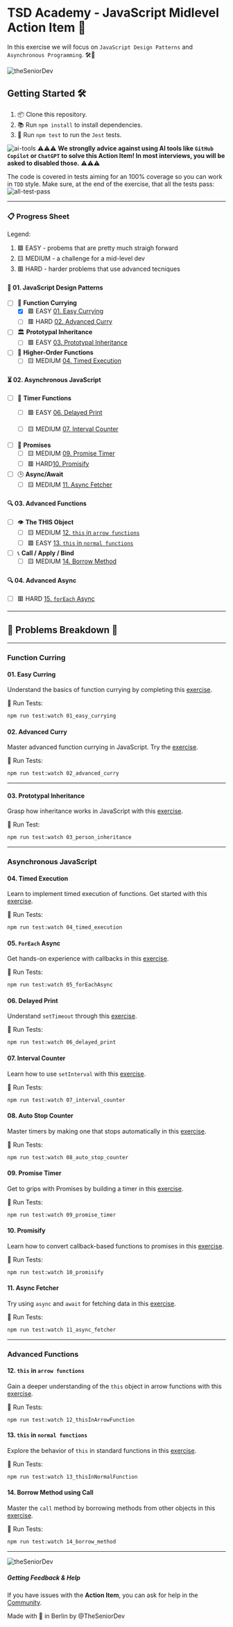 # TSD Academy - JavaScript Midlevel Action Item 🚀

In this exercise we will focus on `JavaScript Design Patterns` and `Asynchronous Programming`. 🛠️🧠

![theSeniorDev](/docs/tsd_academy.png)

## Getting Started 🛠️

1. 📦 Clone this repository.
2. 📚 Run `npm install` to install dependencies.
3. 🧪 Run `npm test` to run the `Jest` tests.


![ai-tools](docs/ai-tools.png)
⚠️⚠️⚠️ **We stronglly advice against using AI tools like `GitHub Copilot` or `ChatGPT` to solve this Action Item! In most interviews, you will be asked to disabled those.** ⚠️⚠️⚠️

The code is covered in tests aiming for an 100% coverage so you can work in `TDD` style. Make sure, at the end of the exercise, that all the tests pass:
![all-test-pass](docs/code_coverage_all.png)

---

### 📋 Progress Sheet 

Legend:
1. 🟩 EASY - probems that are pretty much straigh forward
2. 🟨 MEDIUM - a challenge for a mid-level dev
3. 🟥 HARD - harder problems that use advanced tecniques


#### 🌟 01. JavaScript Design Patterns

- [ ] 🍛 **Function Currying**
    - [x] 🟩 EASY [01. Easy Currying](src/01_design_patterns/01_function_currying/01_easy_currying.js)
    - [ ] 🟥 HARD  [02. Advanced Curry](src/01_design_patterns/01_function_currying/02_advanced_curry.js)

- [ ] 🏛️ **Prototypal Inheritance**
    - [ ] 🟩 EASY [03. Prototypal Inheritance](src/01_design_patterns/02_prototypal_inheritance/03_object_inheritance.js)

- [ ] 🔗 **Higher-Order Functions**
  - [ ] 🟨 MEDIUM [04. Timed Execution](src/01_design_patterns/03_higher_order_functions/04_timed_execution.js)

#### ⏳ 02. Asynchronous JavaScript

- [ ] 🔄 **Timer Functions**
  - [ ] 🟩 EASY [06. Delayed Print](src/02_async_javascript/02_timer_functions/06_delayed_print.js)
  - [ ] 🟨 MEDIUM [07. Interval Counter](src/02_async_javascript/02_timer_functions/07_interval_counter.js)
  

- [ ] 🔄 **Promises**
  - [ ] 🟨 MEDIUM [09. Promise Timer](src/02_async_javascript/03_promises/09_promise_timer.js)
  - [ ] 🟥 HARD[10. Promisify](src/02_async_javascript/03_promises/10_promisify.js)

- [ ] 🕒 **Async/Await**
  - [ ] 🟨 MEDIUM [11. Async Fetcher](src/02_async_javascript/04_async_await/11_async_fetcher.js)

#### 🔍 03. Advanced Functions

- [ ] 👁️ **The THIS Object**
  - [ ] 🟨 MEDIUM [12. `this` in `arrow functions`](src/03_advanced_functions/01_the_this_object/12_thisInArrowFunction.js)
  - [ ] 🟩 EASY [13. `this` in `normal functions`](src/03_advanced_functions/01_the_this_object/13_thisInNormalFunction.js)

- [ ] 📞 **Call / Apply / Bind**
  - [ ] 🟨 MEDIUM [14. Borrow Method](src/03_advanced_functions/02_call_apply_bind/14_borrow_method.js)

#### 🔍 04. Advanced Async
  - [ ]  🟥 HARD [15. `forEach` Async](src/04_advanced_async/05_forEachAsync.js)

---

## 📖 Problems Breakdown 🎯

---
### Function Curring

#### 01. Easy Curring 
Understand the basics of function currying by completing this [exercise](src/01_design_patterns/01_function_currying/01_easy_currying.js). 

🧪 Run Tests: 
```bash
npm run test:watch 01_easy_currying
```

#### 02. Advanced Curry
Master advanced function currying in JavaScript. Try the [exercise](src/01_design_patterns/01_function_currying/02_advanced_curry.js). 

🧪 Run Tests: 
```bash
npm run test:watch 02_advanced_curry
```

---

#### 03. Prototypal Inheritance
Grasp how inheritance works in JavaScript with this [exercise](src/01_design_patterns/02_prototypal_inheritance/03_object_inheritance.js). 

🧪 Run Test: 
```bash
npm run test:watch 03_person_inheritance
```
---
### Asynchronous JavaScript

#### 04. Timed Execution
Learn to implement timed execution of functions. Get started with this [exercise](src/01_design_patterns/03_higher_order_functions/04_timed_execution.js). 

🧪 Run Tests: 
```bash
npm run test:watch 04_timed_execution
```

#### 05. `ForEach` Async
Get hands-on experience with callbacks in this [exercise](src/02_async_javascript/01_callbacks/05_forEachAsync.js). 

🧪 Run Tests: 
```bash
npm run test:watch 05_forEachAsync
```

#### 06. Delayed Print
Understand `setTimeout` through this [exercise](src/02_async_javascript/02_timer_functions/06_delayed_print.js). 

🧪 Run Tests: 
```bash
npm run test:watch 06_delayed_print
```

#### 07. Interval Counter
Learn how to use `setInterval` with this [exercise](src/02_async_javascript/02_timer_functions/07_interval_counter.js). 

🧪 Run Tests: 
```bash
npm run test:watch 07_interval_counter
```

#### 08. Auto Stop Counter
Master timers by making one that stops automatically in this [exercise](src/02_async_javascript/02_timer_functions/08_auto_stop_counter.js). 

🧪 Run Tests: 
```bash
npm run test:watch 08_auto_stop_counter
```

#### 09. Promise Timer
Get to grips with Promises by building a timer in this [exercise](src/02_async_javascript/03_promises/09_promise_timer.js). 

🧪 Run Tests: 
```bash
npm run test:watch 09_promise_timer
```

#### 10. Promisify
Learn how to convert callback-based functions to promises in this [exercise](src/02_async_javascript/03_promises/10_promisify.js). 

🧪 Run Tests: 
```bash
npm run test:watch 10_promisify
```

#### 11. Async Fetcher
Try using `async` and `await` for fetching data in this [exercise](src/02_async_javascript/04_async_await/11_async_fetcher.js). 

🧪 Run Tests: 
```bash
npm run test:watch 11_async_fetcher
```

---
### Advanced Functions

#### 12. `this` in `arrow functions`
Gain a deeper understanding of the `this` object in arrow functions with this [exercise](src/03_advanced_functions/01_the_this_object/12_thisInArrowFunction.js). 

🧪 Run Tests: 
```
npm run test:watch 12_thisInArrowFunction
```

#### 13. `this` in `normal functions`
Explore the behavior of `this` in standard functions in this [exercise](src/03_advanced_functions/02_call_apply_bind/13_thisInNormalFunction.js). 

🧪 Run Tests: 
```bash
npm run test:watch 13_thisInNormalFunction
```

#### 14. Borrow Method using Call
Master the `call` method by borrowing methods from other objects in this [exercise](src/03_advanced_functions/02_call_apply_bind/14_borrow_method.js). 

🧪 Run Tests: 
```bash
npm run test:watch 14_borrow_method
```

---

![theSeniorDev](docs/tsd_academy.png)

##### Getting Feedback & Help
If you have issues with the **Action Item**, you can ask for help in the [Community](https://www.skool.com/devmastery-academy-8041).

Made with 🧡 in Berlin by @TheSeniorDev